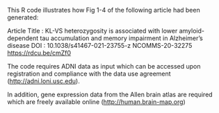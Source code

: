 This R code illustrates how Fig 1-4 of the following article had been generated:

Article Title : KL-VS heterozygosity is associated with lower amyloid-dependent tau accumulation and memory impairment in Alzheimer’s disease
DOI : 10.1038/s41467-021-23755-z
NCOMMS-20-32275
https://rdcu.be/cmZf0

The code requires ADNI data as input which can be accessed upon registration and compliance with the data use agreement (http://adni.loni.usc.edu).

In addition, gene expression data from the Allen brain atlas are required which are freely available online (http://human.brain-map.org) 
